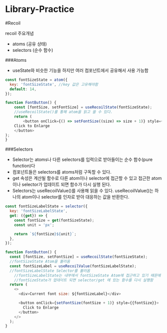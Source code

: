 Library-Practice
============

#Recoil

recoil 주요개념
- atoms (공유 상태)
- selectors (순수 함수)


###Atoms
- useState와 비슷한 기능을 하지만 여러 컴포넌트에서 공유해서 사용 가능함
```javascript
const fontSizeState = atom({
  key: 'fontSizeState', //key 값은 고유해야함
  default: 14,
});

function FontButton() {
    const [fontSize, setFontSize] = useRecoilState(fontSizeState);
    //useRecoilState()를 통해 atom을 읽고 쓸 수 있다.
    return (
        <button onClick={() => setFontSize((size) => size + 1)} style={{fontSize}}>
    Click to Enlarge
    </button>
);
}

```

###Selectors
- Selector는 atoms나 다른 selectors를 입력으로 받아들이는 순수 함수(pure function)다
- 컴포넌트들은 selectors를 atoms처럼 구독할 수 있다.
- get 속성은 계산될 함수로 다른 atom이나 selector에 접근할 수 있고 접근한 atom이나 selector가 업데이트 되면 함수가 다시 실행 된다.
- Selectors는 useRecoilValue()를 사용해 읽을 수 있다. useRecoilValue()는 하나의 atom이나 selector를 인자로 받아 대응하는 값을 반환한다.
```javascript
const fontSizeLabelState = selector({
  key: 'fontSizeLabelState',
  get: ({get}) => {
    const fontSize = get(fontSizeState);
    const unit = 'px';

    return `${fontSize}${unit}`;
  },
});
```
```javascript
function FontButton() {
  const [fontSize, setFontSize] = useRecoilState(fontSizeState);
  //fontSizeState Atom을 불러옴
  const fontSizeLabel = useRecoilValue(fontSizeLabelState);
  //fontSizeLabelState Selector를 불러옴
    //fontSizeLabelState는 내부에서 fontSizeState Atom에 접근하고 있기 때문에
    //fontSizeState가 업데이트 되면 selector/get 에 있는 함수를 다시 실행함
  return (
    <>
      <div>Current font size: ${fontSizeLabel}</div>

      <button onClick={setFontSize(fontSize + 1)} style={{fontSize}}>
        Click to Enlarge
      </button>
    </>
  );
}

```
